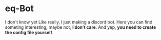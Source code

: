 # eq-Bot
I don't know yet
Like really, I just making a discord bot. Here you can find someting interesting, maybe not, **I don't care**.
And yep, **you need to create the config file yourself**.
